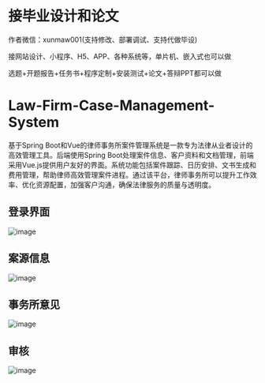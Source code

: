# 接毕业设计和论文
作者微信：xunmaw001(支持修改、部署调试、支持代做毕设)

接网站设计、小程序、H5、APP、各种系统等，单片机、嵌入式也可以做

选题+开题报告+任务书+程序定制+安装测试+论文+答辩PPT都可以做
# Law-Firm-Case-Management-System
基于Spring Boot和Vue的律师事务所案件管理系统是一款专为法律从业者设计的高效管理工具。后端使用Spring Boot处理案件信息、客户资料和文档管理，前端采用Vue.js提供用户友好的界面。系统功能包括案件跟踪、日历安排、文书生成和费用管理，帮助律师高效管理案件进程。通过该平台，律师事务所可以提升工作效率、优化资源配置，加强客户沟通，确保法律服务的质量与透明度。
## 登录界面
![image](https://github.com/user-attachments/assets/841ee881-1a2e-44ff-be25-80988d0fdcc8)
## 案源信息
![image](https://github.com/user-attachments/assets/b8daaab1-048a-4e25-91d7-cfe5f89d6ba0)
## 事务所意见
![image](https://github.com/user-attachments/assets/241a1703-18b9-4538-9c73-ad6fa8694902)
## 审核
![image](https://github.com/user-attachments/assets/cdf8f9ef-a380-4820-a3b7-d88ae8b7599f)
